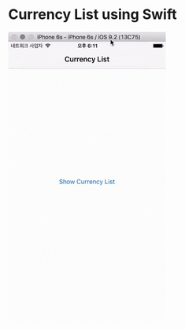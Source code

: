 # Currency List using Swift

![Currency List](https://raw.githubusercontent.com/ChangJoo-Park/currency-list-swift/master/CurrencyList/animated.gif)
